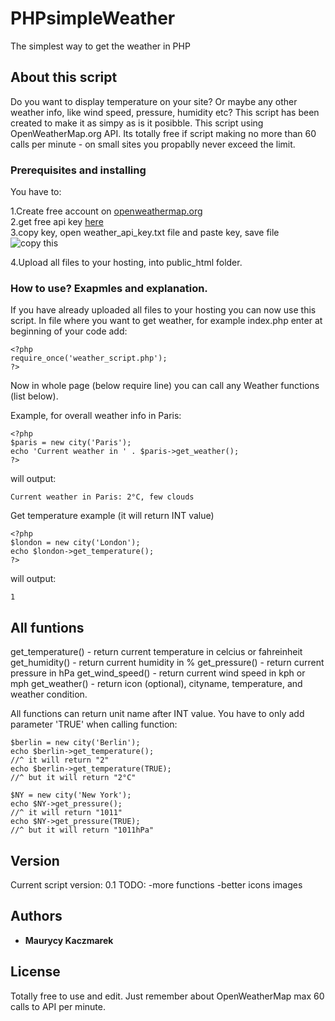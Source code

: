 # PHPsimpleWeather
The simplest way to get the weather in PHP

## About this script

Do you want to display temperature on your site? Or maybe any other weather info, like wind speed, pressure, humidity etc? 
This script has been created to make it as simpy as is it posibble. 
This script using OpenWeatherMap.org API. Its totally free if script making no more than 60 calls per minute - on small sites you propablly never exceed the limit.

### Prerequisites and installing

You have to:

1.Create free account on [openweathermap.org](https://home.openweathermap.org/users/sign_up)    
2.get free api key [here](https://home.openweathermap.org/api_keys)    
3.copy key, open weather_api_key.txt file and paste key, save file    
![copy this](https://i.imgur.com/c3GcWbJ.png)     

4.Upload all files to your hosting, into public_html folder.

### How to use? Exapmles and explanation.

If you have already uploaded all files to your hosting you can now use this script. 
In file where you want to get weather, for example index.php enter at beginning of your code add:


```
<?php
require_once('weather_script.php');
?>
```

Now in whole page (below require line) you can call any Weather functions (list below). 

Example, for overall weather info in Paris:
```
<?php
$paris = new city('Paris');
echo 'Current weather in ' . $paris->get_weather();
?>
```

will output:
```
Current weather in Paris: 2°C, few clouds
```

Get temperature example (it will return INT value)
```
<?php
$london = new city('London');
echo $london->get_temperature();
?>
```

will output:
```
1
```

## All funtions

get_temperature() - return current temperature in celcius or fahreinheit 
get_humidity() - return current humidity in %
get_pressure() - return current pressure in hPa
get_wind_speed() - return current wind speed in kph or mph
get_weather() - return icon (optional), cityname, temperature, and weather condition.

All functions can return unit name after INT value. You have to only add parameter 'TRUE' when calling function: 
```
$berlin = new city('Berlin');
echo $berlin->get_temperature();
//^ it will return "2"
echo $berlin->get_temperature(TRUE);
//^ but it will return "2°C"
```
```
$NY = new city('New York');
echo $NY->get_pressure();
//^ it will return "1011"
echo $NY->get_pressure(TRUE);
//^ but it will return "1011hPa"
```

## Version

Current script version: 0.1 
TODO:
-more functions
-better icons images 

## Authors

* **Maurycy Kaczmarek**

## License

Totally free to use and edit. Just remember about OpenWeatherMap max 60 calls to API per minute. 
